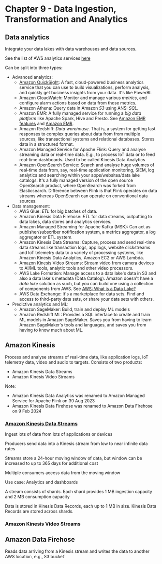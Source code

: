 # Chapter 9 - Data Ingestion, Transformation and Analytics

## Data analytics

Integrate your data lakes with data warehouses and data sources.

See the list of AWS analytics services [here](https://aws.amazon.com/big-data/datalakes-and-analytics/)

Can be split into three types:
* Advanced analytics:
    * [Amazon QuickSight](https://aws.amazon.com/quicksight/): A fast, cloud-powered business analytics service that you can use to build visualizations, perform analysis, and quickly get business insights from your data. It's like PowerBI.
    * Amazon CloudWatch: Monitor and manage various *metrics*, and configure alarm actions based on data from those metrics.
    * Amazon Athena: Query data in Amazon *S3* using ANSI *SQL*.
    * Amazon EMR: A fully managed service for running a *big data platform* like Apache Spark, Hive and Presto. See [Amazon EMR features](https://aws.amazon.com/emr/features/) and [Amazon EMR](https://aws.amazon.com/emr/).
    * Amazon Redshift: *Data warehouse*. That is, a system for getting fast responses to complex queries about data from from multiple sources, like transactional systems and relational databases. Stores data in a structured format.
    * Amazon Managed Service for Apache Flink: Query and analyse streaming data or real-time data. E.g., to process IoT data or to feed real-time dashboards. Used to be called Kinesis Data Analytics
    * Amazon OpenSearch Service: Search and analyse huge volumes of real-time data from, say, real-time application monitoring, SIEM, log analytics and searching within your apps/websites/data lake catalogs. It's a fully managed version of the open source OpenSearch product, where OpenSearch was forked from Elasticsearch. Difference between Flink is that Flink operates on data streams whereas OpenSearch can operate on conventional data sources.
* Data management:
    * AWS Glue: *ETL* for big batches of data.
    * Amazon Kinesis Data Firehose: *ETL* for data streams, outputting to data lakes, data stores and analytics services.
    * Amazon Managed Streaming for Apache Kafka (MSK): Can act as publisher/subscriber notification system, a metrics aggregator, a log aggregator or ETL system.
    * Amazon Kinesis Data Streams: Capture, process and send real-time data streams like transaction logs, app logs, website clickstreams and IoT telemetry data to a variety of processing systems, like Amazon Kinesis Data Analytics, Amazon EC2 or AWS Lambda.
    * Amazon Kinesis Video Streams: Stream video from camera devices to AI/ML tools, analytic tools and other video processors.
    * AWS Lake Formation: Manage access to a data lake's data in S3 and also a data lake's metadata (Data Catalog). Amazon doesn't have a *data lake* solution as such, but you can build one using a collection of components from AWS. See [AWS: What is a Data Lake?](https://aws.amazon.com/what-is/data-lake/)
    * AWS Data Exchange: It's a marketplace for data sets. Find and access to third-party data sets, or share your data sets with others.
* Predictive analytics and ML:
    * Amazon SageMaker: Build, train and deploy ML models
    * Amazon Redshift ML: Provides a SQL interface to create and train ML models in Amazon SageMaker. Saves you from having to learn Amazon SageMaker's tools and languages, and saves you from having to know much about ML.


## Amazon Kinesis

Process and analyse streams of real-time data, like application logs, IoT telemetry data, video and audio to targets. Consists of two products:
* Amazon Kinesis Data Streams
* Amazon Kinesis Video Streams

Note:
* Amazon Kinesis Data Analytics was renamed to Amazon Managed Service for Apache Flink on 30 Aug 2023
* Amazon Kinesis Data Firehose was renamed to Amazon Data Firehose on 9 Feb 2024

### [Amazon Kinesis Data Streams](https://docs.aws.amazon.com/streams/latest/dev/introduction.html)

Ingest lots of data from lots of applications or devices

Producers send data into a Kinesis stream from low to near infinite data rates

Streams store a 24-hour moving window of data, but window can be increased to up to 365 days for additional cost

Multiple consumers access data from the moving window

Use case: Analytics and dashboards

A stream consists of shards. Each shard provides 1 MB ingestion capacity and 2 MB consumption capacity

Data is stored in Kinesis Data Records, each up to 1 MB in size. Kinesis Data Records are stored across shards.

### Amazon Kinesis Video Streams

## Amazon Data Firehose

Reads data arriving from a Kinesis stream and writes the data to another AWS location, e.g., S3 bucket`
